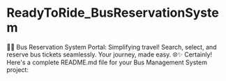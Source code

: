 # ReadyToRide_BusReservationSystem
🚌🎫 Bus Reservation System Portal: Simplifying travel! Search, select, and reserve bus tickets seamlessly. Your journey, made easy. 🌐✨ Certainly! Here's a complete README.md file for your Bus Management System project:
